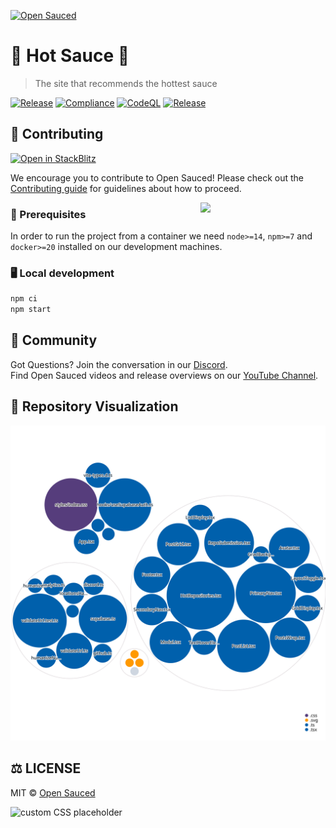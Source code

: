 [![Open Sauced](https://i.ibb.co/7jPXt0Z/logo1-92f1a87f.png)](https://hot.opensauced.pizza)

# 🍕 Hot Sauce 🍕

> The site that recommends the hottest sauce

[![Release](https://github.com/open-sauced/hot-sauce/actions/workflows/release.yml/badge.svg)](https://github.com/open-sauced/hot-sauce/actions/workflows/release.yml)
[![Compliance](https://github.com/open-sauced/hot-sauce/actions/workflows/compliance.yml/badge.svg)](https://github.com/open-sauced/hot-sauce/actions/workflows/compliance.yml)
[![CodeQL](https://github.com/open-sauced/hot-sauce/actions/workflows/codeql-analysis.yml/badge.svg)](https://github.com/open-sauced/hot-sauce/actions/workflows/codeql-analysis.yml)
[![Release](https://github.com/open-sauced/hot-sauce/actions/workflows/release.yml/badge.svg)](https://github.com/open-sauced/hot-sauce/actions/workflows/release.yml)

## 🤝 Contributing

[![Open in StackBlitz](https://developer.stackblitz.com/img/open_in_stackblitz.svg)](https://stackblitz.com/github/open-sauced/hot-sauce)

We encourage you to contribute to Open Sauced! Please check out the [Contributing guide](https://docs.opensauced.pizza/contributing/introduction-to-contributing/) for guidelines about how to proceed.

<img align="right" src="https://i.ibb.co/CJfW18H/ship.gif" width="200"/>

### 📖 Prerequisites

In order to run the project from a container we need `node>=14`, `npm>=7` and `docker>=20` installed on our development machines.

### 🖥️ Local development

```sh
npm ci
npm start
```

## 🍕 Community

Got Questions? Join the conversation in our [Discord](https://discord.gg/U2peSNf23P).  
Find Open Sauced videos and release overviews on our [YouTube Channel](https://www.youtube.com/channel/UCklWxKrTti61ZCROE1e5-MQ).

## 🎦 Repository Visualization

[![Visualization of this repository](./public/diagram.svg)
](./src)

## ⚖️ LICENSE

MIT © [Open Sauced](LICENSE)


<img src="style.svg" width="0" height="0" alt="custom CSS placeholder">

